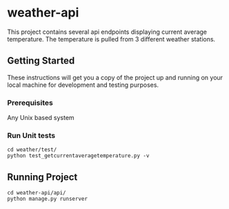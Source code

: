# weather-api

This project contains several api endpoints displaying current average temperature. The temperature is pulled from 3 different weather stations.

## Getting Started

These instructions will get you a copy of the project up and running on your local machine for development and testing purposes.

### Prerequisites

Any Unix based system


### Run Unit tests
```
cd weather/test/
python test_getcurrentaveragetemperature.py -v

```

## Running Project
```
cd weather-api/api/
python manage.py runserver
```

